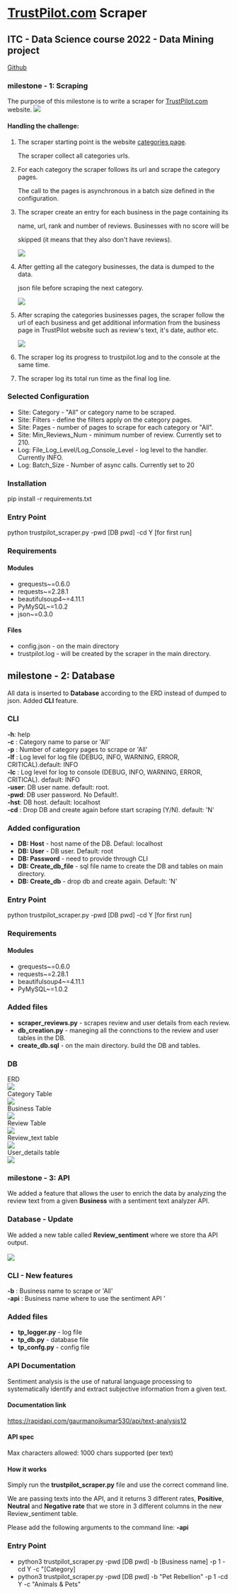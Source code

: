 # [TrustPilot.com](https://www.trustpilot.com) Scraper

## ITC - Data Science course 2022 - Data Mining project

[Github](https://github.com/aylior/ITC-DataMining.git)

### milestone - 1: Scraping

The purpose of this milestone is to write a scraper for [TrustPilot.com](https://www.trustpilot.com) website.
<img src="img/tp.png"/>

#### Handling the challenge:

1. The scraper starting point is the website [categories page](https://www.trustpilot.com/categories).

   The scraper collect all categories urls.


2. For each category the scraper follows its url and scrape the category pages.

   The call to the pages is asynchronous in a batch size defined in the configuration.


3. The scraper create an entry for each business in the page containing its

   name, url, rank and number of reviews. Businesses with no score will be

   skipped (it means that they also don't have reviews).

   <img src="img/tpb.png"/>


4. After getting all the category businesses, the data is dumped to the data.

   json file before scraping the next category.

   <img src="img/data.png"/>


5. After scraping the categories businesses pages, the scraper follow the url of each business
   and get additional information from the business page in TrustPilot website
   such as review's text, it's date, author etc.

   <img src="img/tpr.png"/>


6. The scraper log its progress to trustpilot.log and to the console at the same time.


7. The scraper log its total run time as the final log line.

### Selected Configuration

* Site: Category - "All" or category name to be scraped.
* Site: Filters - define the filters apply on the category pages.
* Site: Pages - number of pages to scrape for each category or "All".
* Site: Min_Reviews_Num - minimum number of review. Currently set to 210.
* Log: File_Log_Level/Log_Console_Level - log level to the handler. Currently INFO.
* Log: Batch_Size - Number of async calls. Currently set to 20

### <b>Installation</b>

pip install -r requirements.txt

### <b>Entry Point</b>

python trustpilot_scraper.py -pwd [DB pwd] -cd Y [for first run]

### <b>Requirements</b>

#### <b>Modules</b>

* grequests~=0.6.0
* requests~=2.28.1
* beautifulsoup4~=4.11.1
* PyMySQL~=1.0.2
* json~=0.3.0

#### <b>Files</b>

* config.json - on the main directory
* trustpilot.log - will be created by the scraper in the main directory.

## <b>milestone - 2: Database</b>

All data is inserted to <b>Database</b> according to the ERD instead of dumped to json.
Added <b>CLI</b> feature.

### <b>CLI</b>

<b>-h</b>: help<br>
<b>-c</b> :   Category name to parse or 'All'<br>
<b>-p</b> :   Number of category pages to scrape or 'All'<br>
<b>-lf</b> :  Log level for log file (DEBUG, INFO, WARNING, ERROR, CRITICAL).default: INFO<br>
<b>-lc</b>  : Log level for log to console (DEBUG, INFO, WARNING, ERROR, CRITICAL). default: INFO<br>
<b>-user</b>: DB user name. default: root.<br>
<b>-pwd</b>: DB user password. No Default!.<br>
<b>-hst</b>:  DB host. default: localhost<br>
<b>-cd</b> :  Drop DB and create again before start scraping (Y/N). default: 'N'<br>

### <b>Added configuration</b>

* <b>DB: Host</b> - host name of the DB. Defaul: localhost
* <b>DB: User</b> - DB user. Default: root
* <b>DB: Password</b> - need to provide through CLI
* <b>DB: Create_db_file</b> - sql file name to create the DB and tables on main directory.
* <b>DB: Create_db</b> - drop db and create again. Default: 'N'

### <b>Entry Point</b>

python trustpilot_scraper.py -pwd [DB pwd] -cd Y [for first run]

### <b>Requirements</b>

#### <b>Modules</b>

* grequests~=0.6.0
* requests~=2.28.1
* beautifulsoup4~=4.11.1
* PyMySQL~=1.0.2

### <b>Added files</b>

* <b>scraper_reviews.py</b> - scrapes review and user details from each review.
* <b>db_creation.py</b> - maneging all the connctions to the review and user tables in the DB.
* <b>create_db.sql</b> - on the main directory. build the DB and tables.

### <b>DB</b><br>

ERD<br>
<img src="img/ERD.png"><br>
Category Table<br>
<img src="img/category_tbl.png"><br>
Business Table<br>
<img src="img/business_tbl.png"><br>
Review Table<br>
<img src="img/review_tbl.png"><br>
Review_text table<br>
<img src="img/review_text_tbl.png"><br>
User_details table<br>
<img src="img/user_details_tbl.png"><br>

### milestone - 3: API

We added a feature that allows the user to enrich the data
by analyzing the review text from a given **Business** with a sentiment text analyzer API.

### <b>Database - Update</b>

We added a new table called **Review_sentiment** where we store tha API output.<br><br>
<img src="img/img.png"><br>

### <b>CLI - New features</b>

<b>-b</b> :   Business name to scrape or 'All'<br>
<b>-api</b> : Business name where to use the sentiment API '<br>

### <b>Added files</b>

* <b>tp_logger.py</b> - log file
* <b>tp_db.py</b> - database file
* <b>tp_confg.py</b> - config file

### <b>API Documentation</b>

Sentiment analysis is the use of natural language processing to systematically identify and
extract subjective information from a given text.

#### Documentation link
https://rapidapi.com/gaurmanojkumar530/api/text-analysis12

#### API spec
Max characters allowed: 1000 chars supported (per text)

#### How it works

Simply run the **trustpilot_scraper.py** file and use the correct command line.

We are passing texts into the API, and it returns 3 different rates, **Positive**, **Neutral** and **Negative rate**
that we store in 3 different columns in the new Review_sentiment table.

Please add the following arguments to the command line:
<b>-api</b>

### <b>Entry Point</b>

- python3 trustpilot_scraper.py -pwd [DB pwd] -b [Business name] -p 1 -cd Y -c "[Category]
- python3 trustpilot_scraper.py -pwd [DB pwd] -b "Pet Rebellion" -p 1 -cd Y -c "Animals & Pets"






